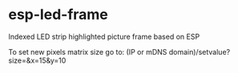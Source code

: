 # esp-led-frame
Indexed LED strip highlighted picture frame based on ESP


To set new pixels matrix size go to:
(IP or mDNS domain)/setvalue?size=&x=15&y=10